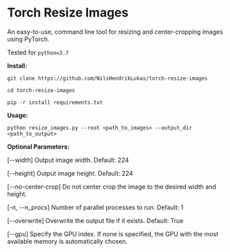 # Torch Resize Images

An easy-to-use, command line tool for resizing and center-cropping images using PyTorch.


Tested for 
``
python=3.7
``

**Install:**

`
git clone https://github.com/NilsHendrikLukas/torch-resize-images  
`

`
cd torch-resize-images  
`

`
pip -r install requirements.txt  
`


**Usage:**

`
python resize_images.py --root <path_to_images> --output_dir <path_to_output> 
`


**Optional Parameters:**

[--width] Output image width. Default: 224

[--height] Output image height. Default: 224

[--no-center-crop] Do not center crop the image to the desired width and height. 

[-n, --n_procs] Number of parallel processes to run. Default: 1  

[--overwrite] Overwrite the output file if it exists. Default: True

[--gpu] Specify the GPU index. If none is specified, the GPU with the most available memory is automatically chosen.
